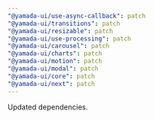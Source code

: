 ```yaml
---
"@yamada-ui/use-async-callback": patch
"@yamada-ui/transitions": patch
"@yamada-ui/resizable": patch
"@yamada-ui/use-processing": patch
"@yamada-ui/carousel": patch
"@yamada-ui/charts": patch
"@yamada-ui/motion": patch
"@yamada-ui/modal": patch
"@yamada-ui/core": patch
"@yamada-ui/next": patch
---
```


Updated dependencies.
